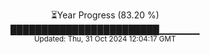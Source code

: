 <p align="center">
⏳Year Progress (83.20 %)<br>
████████████████████████▁▁▁▁▁▁ <br>
<sub>Updated: Thu, 31 Oct 2024 12:04:17 GMT</sub>
</p>

